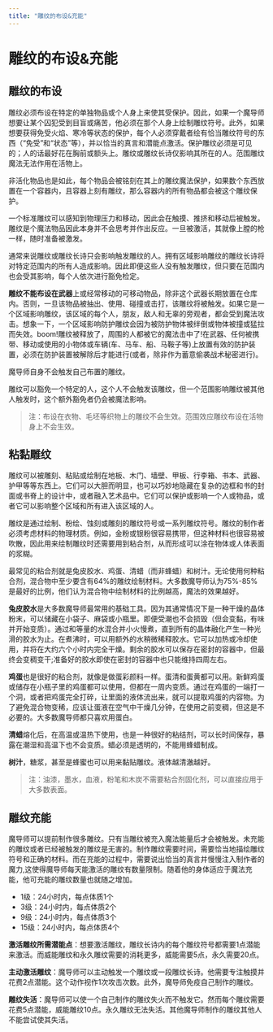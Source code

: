 ```yaml
---
title: "雕纹的布设&充能"
---
```

# 雕纹的布设&充能

## 雕纹的布设

雕纹必须布设在特定的单独物品或个人身上来使其受保护。因此，如果一个魔导师想要让某个囚犯受到目盲或痛苦，他必须在那个人身上绘制雕纹符号。此外，如果想要获得免受火焰、寒冷等状态的保护，每个人必须穿戴者绘有恰当雕纹符号的东西（“免受”和“状态”等），并以恰当的真言和潜能点激活。保护雕纹必须是可见的；人的话最好花在胸前或额头上。雕纹或雕纹长诗仅影响其所在的人。范围雕纹魔法无法作用在活物上。

非活化物品也是如此，每个物品会被铭刻在其上的雕纹魔法保护，如果数个东西放置在一个容器内，且容器上刻有雕纹，那么容器内的所有物品都会被这个雕纹保护。

一个标准雕纹可以感知到物理压力和移动，因此会在触摸、推挤和移动后被触发。雕纹是个魔法物品因此本身并不会思考并作出反应。一旦被激活，其就像上膛的枪一样，随时准备被激发。

通常来说雕纹或雕纹长诗只会影响触发雕纹的人。拥有区域影响雕纹的雕纹长诗将对特定范围内的所有人造成影响。因此即便这些人没有触发雕纹，但只要在范围内也会受其影响，每个人依次进行豁免检定。

**雕纹不能布设在武器**上或经常移动的可移动物品，除非这个武器长期放置在仓库内。否则，一旦该物品被抽出、使用、碰撞或击打，该雕纹将被触发。如果它是一个区域影响雕纹，该区域的每个人，朋友，敌人和无辜的旁观者，都会受到魔法攻击。想象一下，一个区域影响防护雕纹会因为被防护物体被绊倒或物体被撞或猛拉而失效。boom!雕纹被释放了，周围的人都被它的魔法击中了!在武器、任何被携带、移动或使用的小物体或车辆(车、马车、船、马鞍子等)上放置有效的防护装置，必须在防护装置被解除后才能进行(或者，除非作为蓄意偷袭战术秘密进行)。

魔导师自身不会触发自己布置的雕纹。

雕纹可以豁免一个特定的人，这个人不会触发该雕纹，但一个范围影响雕纹被其他人触发时，这个额外豁免者仍会被魔法影响。

> 注：布设在衣物、毛坯等织物上的雕纹不会生效。范围效应雕纹布设在活物身上不会生效。

## 粘黏雕纹

雕纹可以被雕刻、粘贴或绘制在地板、木门、墙壁、甲板、行李箱、书本、武器、护甲等等东西上。它们可以大胆而明显，也可以巧妙地隐藏在复杂的边框和书的封面或书脊上的设计中，或者融入艺术品中。它们可以保护或影响一个人或物品，或者它可以影响整个区域和所有进入该区域的人。

雕纹是通过绘制、粉绘、蚀刻或雕刻的雕纹符号或一系列雕纹符号。雕纹的制作者必须考虑材料的物理材质。例如，金粉或银粉很容易携带，但这种材料也很容易被吹散，因此用来绘制雕纹时还需要用到粘合剂，从而形成可以涂在物体或人体表面的浆糊。

最常见的粘合剂就是兔皮胶水、鸡蛋、清蜡（而非蜂蜡）和树汁。无论使用何种粘合剂，混合物中至少要含有64%的雕纹绘制材料。大多数魔导师认为75%-85%是最好的比例，他们认为混合物中绘制材料的比例越高，魔法的效果越好。

**兔皮胶水**是大多数魔导师最常用的基础工具。因为其通常情况下是一种干燥的晶体粉末，可以储藏在小袋子、麻袋或小瓶里。即便受潮也不会损毁（但会变黏，有味并开始变质）。通过和等量的水混合并小火慢煮，直到所有的晶体融化产生一种光滑的胶水为止。在煮沸时，可以用额外的水稍微稀释胶水。它可以加热或冷却使用，并将在大约六个小时内完全干燥。剩余的胶水可以保存在密封的容器中，但最终会变稠变干;准备好的胶水即使在密封的容器中也只能维持四周左右。

**鸡蛋**也是很好的粘合剂，就像是做蛋彩颜料一样。蛋清和蛋黄都可以用。新鲜鸡蛋或储存在小瓶子里的鸡蛋都可以使用，但都在一周内变质。通过在鸡蛋的一端打一个洞，或者把鸡蛋完全打碎，让里面的液体流出来，就可以提取鸡蛋的内容物。为了避免混合物变稀，应该让蛋液在空气中干燥几分钟，在使用之前变稠，但这是不必要的。大多数魔导师都只喜欢用蛋白。

**清蜡**熔化后，在高温或温热下使用，也是一种很好的粘结剂，可以长时间保存，暴露在潮湿和高温下也不会变质。蜡必须是透明的，不能用蜂蜡制成。

**树汁**，糖浆，甚至是蜂蜜也可以用来黏贴雕纹。液体越清澈越好。

> 注：油漆，墨水，血液，粉笔和木炭不需要粘合剂固化剂，可以直接应用于大多数表面。

## 雕纹充能

魔导师可以提前制作很多雕纹。只有当雕纹被充入魔法能量后才会被触发。未充能的雕纹或者已经被触发的雕纹是无害的。制作雕纹需要时间，需要恰当地描绘雕纹符号和正确的材料。而在充能的过程中，需要说出恰当的真言并慢慢注入制作者的魔力,这使得魔导师每天能激活的雕纹有数量限制。随着他的身体适应于魔法充能，他可充能的雕纹数量也就随之增加。

- 1级：24小时内，每点体质1个
- 3级：24小时内，每点体质2个
- 9级：24小时内，每点体质3个
- 15级：24小时内，每点体质4个

**激活雕纹所需潜能点**：想要激活雕纹，雕纹长诗内的每个雕纹符号都需要1点潜能来激活。而威能雕纹和永久雕纹需要的消耗更多，威能需要5点，永久需要20点。

**主动激活雕纹**：魔导师可以主动触发一个雕纹或一段雕纹长诗。他需要专注触摸并花费2点潜能。这个动作视作1次攻击次数。此外，魔导师免疫自己制作的雕纹。

**雕纹失活**：魔导师可以使一个自己制作的雕纹失火而不触发它。然而每个雕纹需要花费5点潜能，威能雕纹10点。永久雕纹无法失活。其他魔导师制作的雕纹其他人不能尝试使其失活。
